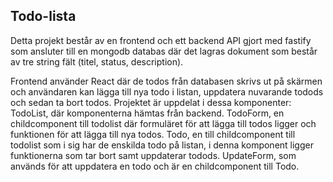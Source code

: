 ## Todo-lista

Detta projekt består av en frontend och ett backend API gjort med fastify som ansluter till en mongodb databas där det lagras dokument som består av tre string fält (titel, status, description). 

Frontend använder React där de todos från databasen skrivs ut på skärmen och användaren kan lägga till nya todo i listan, uppdatera nuvarande todods och sedan ta bort todos. Projektet är uppdelat i dessa komponenter: 
TodoList, där komponenterna hämtas från backend. TodoForm, en childcomponent till todolist där formuläret för att lägga till todos ligger och funktionen för att lägga till nya todos. 
Todo, en till childcomponent till todolist som i sig har de enskilda todo på listan, i denna komponent ligger funktionerna som tar bort samt uppdaterar todods. UpdateForm, som används för att uppdatera en todo och är en childcomponent till Todo.
